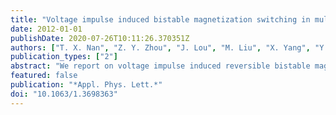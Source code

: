 ```yaml
---
title: "Voltage impulse induced bistable magnetization switching in multiferroic heterostructures"
date: 2012-01-01
publishDate: 2020-07-26T10:11:26.370351Z
authors: ["T. X. Nan", "Z. Y. Zhou", "J. Lou", "M. Liu", "X. Yang", "Y. Gao", "S. Rand", "N. X. Sun"]
publication_types: ["2"]
abstract: "We report on voltage impulse induced reversible bistable magnetization switching in FeGaB/lead zirconate titanate (PZT) multiferroic heterostructures at room temperature. This was realized through strain-mediated magnetoelectric coupling between ferroelectric PZT and ferromagnetic FeGaB layer. Two reversible and stable voltage-impulse induced mechanical strain states were obtained in the PZT by applying an electric field impulse with its amplitude smaller than the electric coercive field, which led to reversible voltage impulse induced bistable magnetization switching. These voltage impulse induced bistable magnetization switching in multiferroic heterostructures provides a promising approach to power efficient bistable magnetization switching that is crucial for information storage. © 2012 American Institute of Physics."
featured: false
publication: "*Appl. Phys. Lett.*"
doi: "10.1063/1.3698363"
---
```


